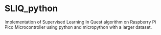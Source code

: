 # SLIQ_python

Implementation of Supervised Learning In Quest algorithm on Raspberry Pi Pico Microcontroller using python and micropython with a larger dataset.
